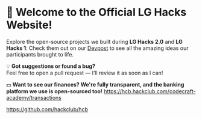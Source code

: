 # 👋 Welcome to the Official LG Hacks Website!

Explore the open-source projects we built during **LG Hacks 2.0** and **LG Hacks 1**:
Check them out on our [Devpost](https://devpost.com/hackathons?search=lg%20hacks) to see all the amazing ideas our participants brought to life.  

💡 **Got suggestions or found a bug?**  
Feel free to open a pull request — I’ll review it as soon as I can!

💵 **Want to see our finances? We're fully transparent, and the banking platform we use is open-sourced too!**
https://hcb.hackclub.com/codecraft-academy/transactions

https://github.com/hackclub/hcb
